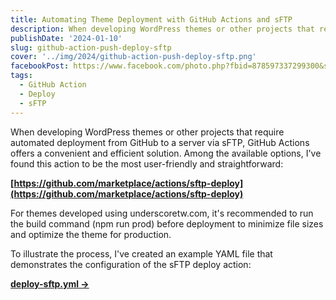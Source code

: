 ```yaml
---
title: Automating Theme Deployment with GitHub Actions and sFTP
description: When developing WordPress themes or other projects that require automated deployment from GitHub to a server via sFTP, GitHub Actions offers a convenient and efficient solution. Among the available options, I've found this action to be the most user-friendly and straightforward
publishDate: '2024-01-10'
slug: github-action-push-deploy-sftp
cover: '../img/2024/github-action-push-deploy-sftp.png'
facebookPost: https://www.facebook.com/photo.php?fbid=878597337299300&set=pb.100054471250325.-2207520000&type=3
tags:
  - GitHub Action
  - Deploy
  - sFTP
---
```


When developing WordPress themes or other projects that require automated deployment from GitHub to a server via sFTP, GitHub Actions offers a convenient and efficient solution. Among the available options, I've found this action to be the most user-friendly and straightforward:

**[https://github.com/marketplace/actions/sftp-deploy](https://github.com/marketplace/actions/sftp-deploy)**

For themes developed using underscoretw.com, it's recommended to run the build command (npm run prod) before deployment to minimize file sizes and optimize the theme for production.

To illustrate the process, I've created an example YAML file that demonstrates the configuration of the sFTP deploy action:

[**deploy-sftp.yml →**](https://gist.github.com/mennwebs/f0ee65b33ff44417536b9e83bd9d74b5)
